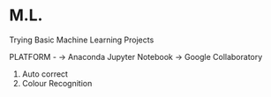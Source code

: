 # M.L.
Trying Basic Machine Learning Projects

PLATFORM - 
  -> Anaconda Jupyter Notebook 
  -> Google Collaboratory
  
1. Auto correct
2. Colour Recognition
